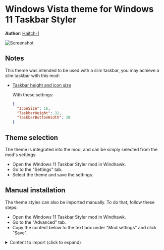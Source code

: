 # Windows Vista theme for Windows 11 Taskbar Styler

**Author**: [Haitch-1](https://github.com/Haitch-1)

![Screenshot](screenshot.png)

## Notes

This theme was intended to be used with a slim taskbar, you may achieve a slim taskbar with this mod:

* [Taskbar height and icon size](https://windhawk.net/mods/taskbar-icon-size)

  With these settings:

  ```json
  {
    "IconSize": 16,
    "TaskbarHeight": 32,
    "TaskbarButtonWidth": 38
  }
  ```

## Theme selection

The theme is integrated into the mod, and can be simply selected from the mod's
settings:

* Open the Windows 11 Taskbar Styler mod in Windhawk.
* Go to the "Settings" tab.
* Select the theme and save the settings.

## Manual installation

The theme styles can also be imported manually. To do that, follow these steps:

* Open the Windows 11 Taskbar Styler mod in Windhawk.
* Go to the "Advanced" tab.
* Copy the content below to the text box under "Mod settings" and click "Save".

<details>
<summary>Content to import (click to expand)</summary>

```json
{
  "controlStyles[0].target": "Taskbar.ExperienceToggleButton",
  "controlStyles[0].styles[0]": "CornerRadius=2",
  "controlStyles[1].target": "Taskbar.SearchBoxButton",
  "controlStyles[1].styles[0]": "CornerRadius=2",
  "controlStyles[2].target": "Taskbar.TaskListButton",
  "controlStyles[2].styles[0]": "CornerRadius=2",
  "controlStyles[3].target": "Taskbar.TaskListLabeledButtonPanel@RunningIndicatorStates > Rectangle#RunningIndicator",
  "controlStyles[3].styles[0]": "Height=2",
  "controlStyles[3].styles[1]": "Width@ActiveRunningIndicator=30",
  "controlStyles[3].styles[2]": "Width@InactiveRunningIndicator=8",
  "controlStyles[3].styles[3]": "Fill@ActiveRunningIndicator=#00BEE0",
  "controlStyles[3].styles[4]": "Fill@InactiveRunningIndicator=#DDDDDD",
  "controlStyles[4].target": "Rectangle#BackgroundFill",
  "controlStyles[4].styles[0]": "Fill:=<LinearGradientBrush StartPoint=\"0,0\" EndPoint=\"0,1\" Opacity=\"0.7\"><GradientStop Color=\"#B5B9BC\" Offset=\"0.0\" /><GradientStop Color=\"#B5B9BC\" Offset=\"0.03125\" /><GradientStop Color=\"#909296\" Offset=\"0.03125\" /><GradientStop Color=\"#464B51\" Offset=\"0.5\" /><GradientStop Color=\"#060F15\" Offset=\"0.5\" /><GradientStop Color=\"#040C11\" Offset=\"0.96875\" /><GradientStop Color=\"#000000\" Offset=\"0.96875\" /><GradientStop Color=\"#000000\" Offset=\"1.0\" /></LinearGradientBrush>",
  "controlStyles[5].target": "Taskbar.TaskListLabeledButtonPanel@RunningIndicatorStates > Border",
  "controlStyles[5].styles[0]": "Background@ActiveRunningIndicator:=<LinearGradientBrush StartPoint=\"0,0\" EndPoint=\"0,1\" Opacity=\"0.2\"><GradientStop Color=\"#111111\" Offset=\"0.0\" /><GradientStop Color=\"#111111\" Offset=\"1.0\" /></LinearGradientBrush>",
  "controlStyles[5].styles[1]": "CornerRadius=2",
  "controlStyles[5].styles[2]": "Background@RequestingAttentionRunningIndicator:=<LinearGradientBrush StartPoint=\"0,0\" EndPoint=\"0,1\" Opacity=\"0.2\"><GradientStop Color=\"#D53300\" Offset=\"0.0\" /><GradientStop Color=\"#111111\" Offset=\"1.0\" /></LinearGradientBrush>",
  "controlStyles[5].styles[3]": "BorderBrush=#33101010",
  "controlStyles[5].styles[4]": "BorderThickness=1",
  "controlStyles[5].styles[5]": "BorderBrush@NoRunningIndicator=Transparent",
  "controlStyles[5].styles[6]": "Background@NoRunningIndicator=Transparent",
  "controlStyles[5].styles[7]": "Background@ActiveRunningIndicator=#55BBBBBB",
  "controlStyles[5].styles[8]": "BorderBrush@ActiveRunningIndicator=#55212121",
  "controlStyles[6].target": "Taskbar.TaskListLabeledButtonPanel@CommonStates > Border#BackgroundElement",
  "controlStyles[6].styles[0]": "Margin=0,0,0,2",
  "controlStyles[6].styles[1]": "BorderThickness=1",
  "controlStyles[6].styles[2]": "Background@ActivePointerOver=#88DDDDDD",
  "controlStyles[6].styles[3]": "Background@ActiveNormal=#33BBBBBB",
  "controlStyles[6].styles[4]": "Background@InactivePointerOver=#33BBBBBB",
  "controlStyles[6].styles[5]": "BorderBrush@ActiveNormal=#44AAAAAA",
  "controlStyles[6].styles[6]": "BorderBrush@ActivePointerOver=#FF888888",
  "controlStyles[6].styles[7]": "BorderBrush@InactiveNormal=Transparent",
  "controlStyles[7].target": "Taskbar.TaskListLabeledButtonPanel > TextBlock",
  "controlStyles[7].styles[0]": "FontFamily=Segoe UI",
  "controlStyles[8].target": "SystemTray.AdaptiveTextBlock#LanguageInnerTextBlock > TextBlock#InnerTextBlock",
  "controlStyles[8].styles[0]": "FontFamily=Segoe UI",
  "controlStyles[9].target": "TextBlock#TimeInnerTextBlock",
  "controlStyles[9].styles[0]": "FontFamily=Segoe UI",
  "controlStyles[10].target": "Grid",
  "controlStyles[10].styles[0]": "RequestedTheme=2",
  "controlStyles[11].target": "Taskbar.TaskbarBackground#BackgroundControl > Grid",
  "controlStyles[11].styles[0]": "Background:=<AcrylicBrush TintColor=\"Transparent\" TintOpacity=\"0\" TintLuminosityOpacity=\"0.1\" Opacity=\"1\" />",
  "controlStyles[12].target": "Border#MultiWindowElement",
  "controlStyles[12].styles[0]": "Background=#BB212121",
  "controlStyles[12].styles[1]": "BorderThickness=0",
  "controlStyles[12].styles[2]": "Margin=0,2,1,4",
  "controlStyles[13].target": "Grid#OverflowRootGrid > Border",
  "controlStyles[13].styles[0]": "Background:=<LinearGradientBrush StartPoint=\"0,0\" EndPoint=\"0,1\" Opacity=\"0.7\"><GradientStop Color=\"#B5B9BC\" Offset=\"0.0\" /><GradientStop Color=\"#B5B9BC\" Offset=\"0.03125\" /><GradientStop Color=\"#909296\" Offset=\"0.03125\" /><GradientStop Color=\"#464B51\" Offset=\"0.5\" /><GradientStop Color=\"#060F15\" Offset=\"0.5\" /><GradientStop Color=\"#040C11\" Offset=\"0.96875\" /><GradientStop Color=\"#000000\" Offset=\"0.96875\" /><GradientStop Color=\"#000000\" Offset=\"1.0\" /></LinearGradientBrush>",
  "controlStyles[14].target": "Grid#OverflowRootGrid",
  "controlStyles[14].styles[0]": "Background:=<AcrylicBrush TintColor=\"Transparent\" TintOpacity=\"0\" TintLuminosityOpacity=\"0.1\" Opacity=\"1\" />",
  "controlStyles[14].styles[1]": "Padding=-1",
  "controlStyles[14].styles[2]": "Margin=0,6,0,6",
  "controlStyles[14].styles[3]": "CornerRadius=8"
}
```
</details>
